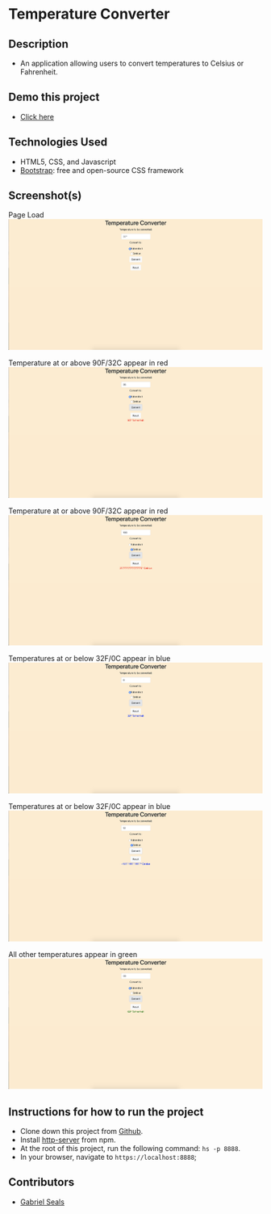 # Temperature Converter


## Description

* An application allowing users to convert temperatures to Celsius or Fahrenheit.

## Demo this project

* [Click here](https://temperature-converter-9b0b1.firebaseapp.com/)

## Technologies Used

* HTML5, CSS, and Javascript
* [Bootstrap](https://getbootstrap.com/): free and open-source CSS framework

## Screenshot(s)

Page Load
![Main View](https://raw.githubusercontent.com/gseals/temp-converter/master/screenshots/temp1.png)

Temperature at or above 90F/32C appear in red
![Red Temp](https://raw.githubusercontent.com/gseals/temp-converter/master/screenshots/tmep2.png)

Temperature at or above 90F/32C appear in red
![Red Temp](https://raw.githubusercontent.com/gseals/temp-converter/master/screenshots/temp3.png)

Temperatures at or below 32F/0C appear in blue
![Blue Temp](https://raw.githubusercontent.com/gseals/temp-converter/master/screenshots/temp4.png)

Temperatures at or below 32F/0C appear in blue
![Blue Temp](https://raw.githubusercontent.com/gseals/temp-converter/master/screenshots/temp5.png)

All other temperatures appear in green
![Green Temp](https://raw.githubusercontent.com/gseals/temp-converter/master/screenshots/temp6.png)

## Instructions for how to run the project

* Clone down this project from [Github](https://github.com/gseals/temp-converter).
* Install [http-server](https://www.npmjs.com/package/http-server) from npm.
* At the root of this project, run the following command: `hs -p 8888`.
* In your browser, navigate to `https://localhost:8888`;

## Contributors

* [Gabriel Seals](https://github.com/gseals)
